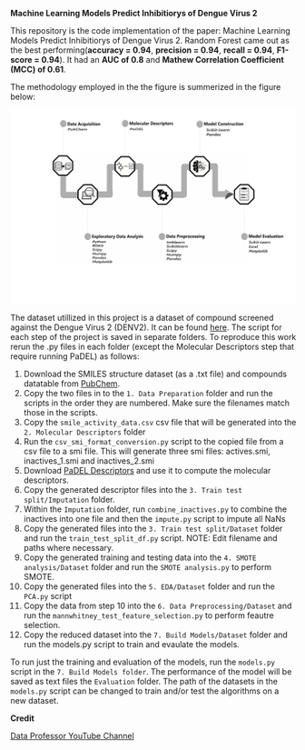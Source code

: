 **Machine Learning Models Predict Inhibitiorys of Dengue Virus 2**


This repository is the code implementation of the paper: Machine Learning Models Predict Inhibitiorys of Dengue Virus 2. Random Forest came out as the best performing(**accuracy = 0.94**, **precision = 0.94**, **recall = 0.94**, **F1-score = 0.94**). It had an **AUC of 0.8** and **Mathew Correlation Coefficient (MCC) of 0.61**.

The methodology employed in the the figure is summerized in the figure below:

<p align = "center">
<img align="center" src="methodology.png"/>
</p>

The dataset utillized in this project is a dataset of compound screened against the Dengue Virus 2 (DENV2). It can be found [here](https://pubchem.ncbi.nlm.nih.gov/bioassay/651640#section=Result-Definitions).
The script for each step of the project is saved in separate folders. To reproduce this work rerun the .py files in each folder (except the Molecular Descriptors step that require running PaDEL) as follows:
1. Download the SMILES structure dataset (as a .txt file) and compounds datatable from [PubChem](https://pubchem.ncbi.nlm.nih.gov/bioassay/651640#section=Result-Definitions).
2. Copy the two files in to the `1. Data Preparation` folder and run the scripts in the order they are numbered. Make sure the filenames match those in the scripts.
3. Copy the `smile_activity_data.csv` csv file that will be generated into the `2. Molecular Descriptors` folder
4. Run the `csv_smi_format_conversion.py` script to the copied file from a csv file to a smi file. This will generate three smi files: actives.smi, inactives_1.smi and inactives_2.smi
5. Download [PaDEL Descriptors](http://www.yapcwsoft.com/dd/padeldescriptor/) and use it to compute the molecular descriptors.
6. Copy the generated descriptor files into the `3. Train test split/Imputation` folder.
7. Within the `Imputation` folder, run `combine_inactives.py` to combine the inactives into one file and then the `impute.py` script to impute all NaNs
8. Copy the generated files into the `3. Train test split/Dataset` folder and run the `train_test_split_df.py` script. NOTE: Edit filename and paths where necessary.
9. Copy the generated training and testing data into the `4. SMOTE analysis/Dataset` folder and run the `SMOTE analysis.py` to perform SMOTE.
10. Copy the generated files into the `5. EDA/Dataset` folder and run the `PCA.py` script
11. Copy the data from step 10 into the `6. Data Preprocessing/Dataset` and run the `mannwhitney_test_feature_selection.py` to perform feautre selection.
12. Copy the reduced dataset into the `7. Build Models/Dataset` folder and run the models.py script to train and evaulate the models.

To run just the training and evaluation of the models, run the `models.py` script in the `7. Build Models folder`. The performance of the model will be saved as text files the `Evaluation` folder.
The path of the datasets in the `models.py` script can be changed to train and/or test the algorithms on a new dataset.

**Credit**


[Data Professor YouTube Channel](https://www.youtube.com/c/DataProfessor) 
